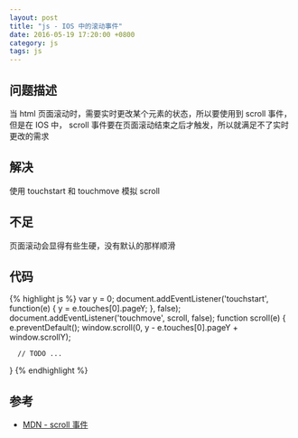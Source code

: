 ```yaml
---
layout: post
title: "js - IOS 中的滚动事件"
date: 2016-05-19 17:20:00 +0800
category: js
tags: js
---
```


## 问题描述

当 html 页面滚动时，需要实时更改某个元素的状态，所以要使用到 scroll 事件，但是在 IOS 中， scroll 事件要在页面滚动结束之后才触发，所以就满足不了实时更改的需求

## 解决

使用 touchstart 和 touchmove 模拟 scroll

## 不足

页面滚动会显得有些生硬，没有默认的那样顺滑

## 代码

{% highlight js %}
  var y = 0;
  document.addEventListener('touchstart', function(e) {
      y = e.touches[0].pageY;
  }, false);
  document.addEventListener('touchmove', scroll, false);
  function scroll(e) {
      e.preventDefault();
      window.scroll(0, y - e.touches[0].pageY + window.scrollY);
      
      // TODO ...
      
  }
{% endhighlight %}

## 参考
* [MDN - scroll 事件](https://developer.mozilla.org/zh-CN/docs/Web/Events/scroll)